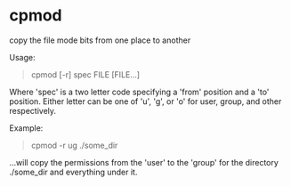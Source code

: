 # cpmod
copy the file mode bits from one place to another

Usage:
>  cpmod [-r] spec FILE [FILE...]
  
Where 'spec' is a two letter code specifying a 'from' position and a 'to' position. Either letter can be one of 'u', 'g', or 'o' for user, group, and other respectively.

Example:
>  cpmod -r ug ./some_dir

...will copy the permissions from the 'user' to the 'group' for the directory ./some_dir and everything under it.
